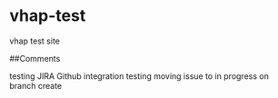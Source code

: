 # vhap-test
vhap test site

##Comments  

testing JIRA Github integration
testing moving issue to in progress on branch create
